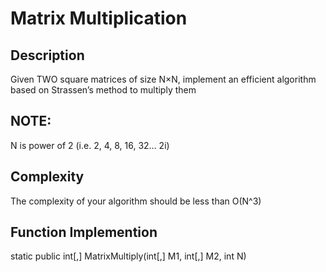 # Matrix Multiplication
## Description
Given TWO square matrices of size N×N, implement an efficient algorithm based on Strassen’s method to multiply them

## NOTE:
N is power of 2 (i.e. 2, 4, 8, 16, 32… 2i)

## Complexity
The complexity of your algorithm should be less than O(N^3)

## Function Implemention 
static public int[,] MatrixMultiply(int[,] M1, int[,] M2, int N)
